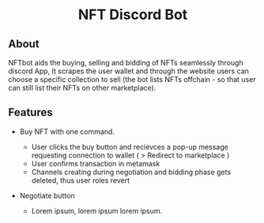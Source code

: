 <h1 align="center">
  <br>
  NFT Discord Bot
  <br>
</h1>

## About

NFTbot aids the buying, selling and bidding of NFTs seamlessly through discord App, It scrapes the user wallet and through the website users can choose a specific collection to sell (the bot lists NFTs offchain - so that user can still list their NFTs on other marketplace).

## Features

  * Buy NFT with one command.
    - User clicks the buy button and recievces a pop-up message requesting connection to wallet ( > Redirect to marketplace )
    - User confirms transaction in metamask
    - Channels creating during negotiation and bidding phase gets deleted, thus user roles revert
    
  * Negotiate button
    - Lorem ipsum, lorem ipsum lorem ipsum.
